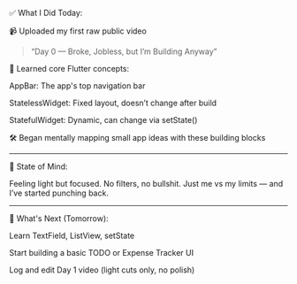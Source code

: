 ✅ What I Did Today:

📹 Uploaded my first raw public video

> “Day 0 — Broke, Jobless, but I’m Building Anyway”



🧠 Learned core Flutter concepts:

AppBar: The app's top navigation bar

StatelessWidget: Fixed layout, doesn’t change after build

StatefulWidget: Dynamic, can change via setState()


🛠️ Began mentally mapping small app ideas with these building blocks



---

🧘 State of Mind:

Feeling light but focused.
No filters, no bullshit.
Just me vs my limits — and I’ve started punching back.


---

🎯 What's Next (Tomorrow):

Learn TextField, ListView, setState

Start building a basic TODO or Expense Tracker UI

Log and edit Day 1 video (light cuts only, no polish)
